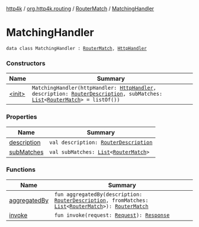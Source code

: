 [http4k](../../../index.md) / [org.http4k.routing](../../index.md) / [RouterMatch](../index.md) / [MatchingHandler](./index.md)

# MatchingHandler

`data class MatchingHandler : `[`RouterMatch`](../index.md)`, `[`HttpHandler`](../../../org.http4k.core/-http-handler.md)

### Constructors

| Name | Summary |
|---|---|
| [&lt;init&gt;](-init-.md) | `MatchingHandler(httpHandler: `[`HttpHandler`](../../../org.http4k.core/-http-handler.md)`, description: `[`RouterDescription`](../../-router-description/index.md)`, subMatches: `[`List`](https://kotlinlang.org/api/latest/jvm/stdlib/kotlin.collections/-list/index.html)`<`[`RouterMatch`](../index.md)`> = listOf())` |

### Properties

| Name | Summary |
|---|---|
| [description](description.md) | `val description: `[`RouterDescription`](../../-router-description/index.md) |
| [subMatches](sub-matches.md) | `val subMatches: `[`List`](https://kotlinlang.org/api/latest/jvm/stdlib/kotlin.collections/-list/index.html)`<`[`RouterMatch`](../index.md)`>` |

### Functions

| Name | Summary |
|---|---|
| [aggregatedBy](aggregated-by.md) | `fun aggregatedBy(description: `[`RouterDescription`](../../-router-description/index.md)`, fromMatches: `[`List`](https://kotlinlang.org/api/latest/jvm/stdlib/kotlin.collections/-list/index.html)`<`[`RouterMatch`](../index.md)`>): `[`RouterMatch`](../index.md) |
| [invoke](invoke.md) | `fun invoke(request: `[`Request`](../../../org.http4k.core/-request/index.md)`): `[`Response`](../../../org.http4k.core/-response/index.md) |
